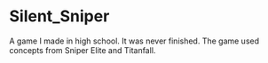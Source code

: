 # Silent_Sniper
A game I made in high school. It was never finished. The game used concepts from Sniper Elite and Titanfall.
